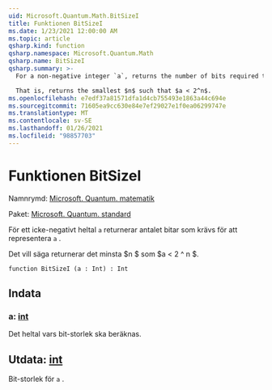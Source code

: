 ```yaml
---
uid: Microsoft.Quantum.Math.BitSizeI
title: Funktionen BitSizeI
ms.date: 1/23/2021 12:00:00 AM
ms.topic: article
qsharp.kind: function
qsharp.namespace: Microsoft.Quantum.Math
qsharp.name: BitSizeI
qsharp.summary: >-
  For a non-negative integer `a`, returns the number of bits required to represent `a`.

  That is, returns the smallest $n$ such that $a < 2^n$.
ms.openlocfilehash: e7edf37a81571dfa1d4cb755493e1863a44c694e
ms.sourcegitcommit: 71605ea9cc630e84e7ef29027e1f0ea06299747e
ms.translationtype: MT
ms.contentlocale: sv-SE
ms.lasthandoff: 01/26/2021
ms.locfileid: "98857703"
---
```

# <a name="bitsizei-function"></a>Funktionen BitSizeI

Namnrymd: [Microsoft. Quantum. matematik](xref:Microsoft.Quantum.Math)

Paket: [Microsoft. Quantum. standard](https://nuget.org/packages/Microsoft.Quantum.Standard)


För ett icke-negativt heltal `a` returnerar antalet bitar som krävs för att representera `a` .

Det vill säga returnerar det minsta $n $ som $a < 2 ^ n $.

```qsharp
function BitSizeI (a : Int) : Int
```


## <a name="input"></a>Indata

### <a name="a--int"></a>a: [int](xref:microsoft.quantum.lang-ref.int)

Det heltal vars bit-storlek ska beräknas.



## <a name="output--int"></a>Utdata: [int](xref:microsoft.quantum.lang-ref.int)

Bit-storlek för `a` .